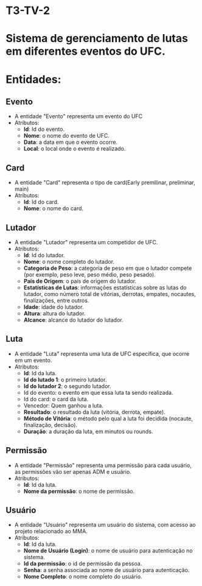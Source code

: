 # T3-TV-2
# Sistema de gerenciamento de lutas em diferentes eventos do UFC.

# Entidades:

## Evento
- A entidade "Evento" representa um evento do UFC
- Atributos:
  - **Id**: Id do evento.
  - **Nome**: o nome do evento de UFC.
  - **Data**: a data em que o evento ocorre.
  - **Local**: o local onde o evento é realizado.

## Card
- A entidade "Card" representa o tipo de card(Early premilinar, preliminar, main)
- Atributos:
  - **Id**: Id do card.
  - **Nome**: o nome do card.
  
## Lutador
- A entidade "Lutador" representa um competidor de UFC.
- Atributos:
  - **Id**: Id do lutador.
  - **Nome**: o nome completo do lutador.
  - **Categoria de Peso**: a categoria de peso em que o lutador compete (por exemplo, peso leve, peso médio, peso pesado).
  - **País de Origem**: o país de origem do lutador.
  - **Estatísticas de Lutas**: informações estatísticas sobre as lutas do lutador, como número total de vitórias, derrotas, empates, nocautes, finalizações, entre outros.
  - **Idade**: idade do lutador. 
  - **Altura**: altura do lutador. 
  - **Alcance**: alcance do lutador do lutador. 



## Luta
- A entidade "Luta" representa uma luta de UFC específica, que ocorre em um evento.
- Atributos:
  - **Id**: Id da luta.
  - **Id do lutado 1**: o primeiro lutador.
  - **Id do lutador 2**: o segundo lutador.
  - Id do evento: o evento em que essa luta ta sendo realizada.
  - Id do card: o card da luta.
  - Vencedor: Quem ganhou a luta.
  - **Resultado**: o resultado da luta (vitória, derrota, empate).
  - **Método de Vitória**: o método pelo qual a luta foi decidida (nocaute, finalização, decisão).
  - **Duração**: a duração da luta, em minutos ou rounds.

## Permissão
- A entidade "Permissão" representa uma permissão para cada usuário, as permissões vão ser apenas ADM e usuário.
- Atributos:
  - **Id**: Id da luta.
  - **Nome da permissão**: o nome de permissão.

## Usuário
- A entidade "Usuário" representa um usuário do sistema, com acesso ao projeto relacionado ao MMA.
- Atributos:
  - **Id**: Id da luta.
  - **Nome de Usuário (Login)**: o nome de usuário para autenticação no sistema.
  - **Id da permissão**: o id de permissão da pessoa.
  - **Senha**: a senha associada ao nome de usuário para autenticação.
  - **Nome Completo**: o nome completo do usuário.

